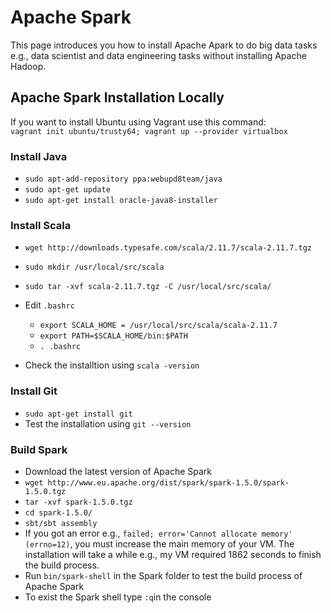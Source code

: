 # Apache Spark
This page introduces you how to install Apache Apark to do  big data tasks e.g., data scientist and data engineering tasks without installing Apache Hadoop.
## Apache Spark Installation Locally
If you want to install Ubuntu using Vagrant use this command: <br>
`vagrant init ubuntu/trusty64; vagrant up --provider virtualbox`
### Install Java
- `sudo apt-add-repository ppa:webupd8team/java`
- `sudo apt-get update`
- `sudo apt-get install oracle-java8-installer`

### Install Scala
- `wget http://downloads.typesafe.com/scala/2.11.7/scala-2.11.7.tgz`
- `sudo mkdir /usr/local/src/scala`
- `sudo tar -xvf scala-2.11.7.tgz -C /usr/local/src/scala/`
- Edit `.bashrc`
  - `export SCALA_HOME = /usr/local/src/scala/scala-2.11.7`
  - `export PATH=$SCALA_HOME/bin:$PATH`
  - `. .bashrc`
  
- Check the installtion using `scala -version`

### Install Git
- `sudo apt-get install git`
- Test the installation using `git --version`

### Build Spark
- Download the latest version of Apache Spark
- `wget http://www.eu.apache.org/dist/spark/spark-1.5.0/spark-1.5.0.tgz`
- `tar -xvf spark-1.5.0.tgz`
- `cd spark-1.5.0/`
- `sbt/sbt assembly`
- If you got an error e.g., `failed; error='Cannot allocate memory' (errno=12)`, you must increase the main memory of your VM. The installation will take a while e.g.,  my VM required 1862 seconds to finish the build process.
- Run `bin/spark-shell` in the Spark folder to test the build process of Apache Spark
- To exist the Spark shell type `:q`in the console
